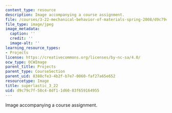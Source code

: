 ```yaml
---
content_type: resource
description: Image accompanying a course assignment.
file: /courses/3-22-mechanical-behavior-of-materials-spring-2008/d9c79c7f58c48df11d6083f659164955_superlastic_3_22.jpg
file_type: image/jpeg
image_metadata:
  caption: ''
  credit: ''
  image-alt: ''
learning_resource_types:
- Projects
license: https://creativecommons.org/licenses/by-nc-sa/4.0/
ocw_type: OCWImage
parent_title: Projects
parent_type: CourseSection
parent_uid: 8388cfe3-4b2f-b7e7-0060-faf27a65e652
resourcetype: Image
title: superlastic_3_22
uid: d9c79c7f-58c4-8df1-1d60-83f659164955
---
```

Image accompanying a course assignment.
